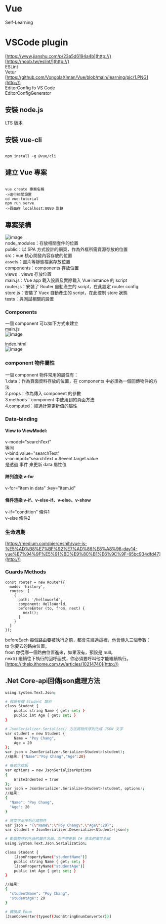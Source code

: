 # Vue
Self-Learning

# VSCode plugin
[https://www.jianshu.com/p/23a5d6194a4b](http://)  
[https://noob.tw/eslint/](http://)  
ESLint  
Vetur  
[https://github.com/VongolaXIman/Vue/blob/main/learning/pic/1.PNG](http://)  
EditorConfig fo VS Code  
EditorConfigGenerator

## 安裝 node.js
LTS 版本

## 安裝 vue-cli
<pre><code>
npm install -g @vue/cli
</code></pre>

## 建立 Vue 專案
<pre><code>
vue create 專案名稱
->進行相關設置  
cd vue-tutorial  
npm run serve
->頁面在 localhost:8080 監聽
</code></pre>

## 專案架構
![image](https://github.com/VongolaXIman/Vue/blob/main/learning/pic/1.PNG)  
node_modules：存放相關套件的位置  
public：以 SPA 方式設計的網頁，作為外框所需資源存放的位置  
src：vue 核心開發內容存放的位置  
assets：圖片等靜態檔案存放位置  
components：components 存放位置  
views：views 存放位置  
main.js：Vue app 載入設置及實際載入 Vue instance 的 script  
router.js：安裝了 Router 自動產生的 script，在此設定 router config  
store.js：安裝了 Vuex 自動產生的 script，在此控制 store 狀態  
tests：與測試相關的設置

### Components
一個 component 可以如下方式來建立  
main.js  
![image](https://github.com/VongolaXIman/Vue/blob/main/learning/pic/4.PNG)  

index.html  
![image](https://github.com/VongolaXIman/Vue/blob/main/learning/pic/3.PNG)  

### component 物件屬性
一個 component 物件常用的屬性有：  
1.data：作為頁面資料存放的位置，在 components 中必須為一個回傳物件的方法  
2.props：作為傳入 component 的參數  
3.methods：component 中使用到的頁面方法  
4.computed：經過計算更新值的屬性  

### Data-binding
#### View to ViewModel:  
v-model="searchText"  
等同  
v-bind:value="searchText"  
v-on:input="searchText = $event.target.value  
是透過 事件 來更新 data 屬性值
#### 陣列渲染 v-for
v-for="item in data" :key="item.id"
#### 條件渲染 v-if、v-else-if、v-else、v-show
v-if="condition" 條件1  
v-else 條件2  

### 生命週期
[https://medium.com/pierceshih/vue-js-%E5%AD%B8%E7%BF%92%E7%AD%86%E8%A8%98-day14-vue%E7%94%9F%E5%91%BD%E9%80%B1%E6%9C%9F-65bc934dfd47](http://)

### Guards Methods 
```
const router = new Router({
  mode: 'history',
  routes: [
    {
      path: '/helloworld',
      component: HelloWorld,
      beforeEnter (to, from, next) {
        next();
      }
    }
  ]
});
```
beforeEach 每個路由要被執行之前，都會先經過這裡，他會傳入三個參數：  
to 你要去的路由位置。  
from 你從哪一個路由位置進來，如果沒有，預設是 null。  
next() 繼續往下執行的回呼函式，你必須要呼叫他才能繼續執行。  
[https://ithelp.ithome.com.tw/articles/10214740](http://)

## .Net Core-api回傳json處理方法

``` bash
using System.Text.Json;

# 假設有個 Student 類別
class Student {
    public string Name { get; set; }
    public int Age { get; set; }
}

# JsonSerializer.Serialize() 方法將物件序列化成 JSON 文字
var student = new Student {
    Name = "Poy Chang",
    Age = 20
};
var json = JsonSerializer.Serialize<Student>(student);
//結果: {"Name":"Poy Chang","Age":20}

# 格式化排版
var options = new JsonSerializerOptions
{
    WriteIndented = true
};
var json = JsonSerializer.Serialize<Student>(student, options);
//結果:
{
  "Name": "Poy Chang",
  "Age": 20
}

# 將文字反序列化成物件
var json = "{\"Name\":\"Poy Chang\",\"Age\":20}";
var student = JsonSerializer.Deserialize<Student>(json);

# 動調整序列化後的屬性名稱，而不想更動 C# 原本的屬性名稱
using System.Text.Json.Serialization;

class Student {
    [JsonPropertyName("studentName")]
    public string Name { get; set; }
    [JsonPropertyName("studentAge")]
    public int Age { get; set; }
}

//結果:
{
  "studentName": "Poy Chang",
  "studentAge": 20
}

# 轉換成 Enum 
[JsonConverter(typeof(JsonStringEnumConverter))]
```
